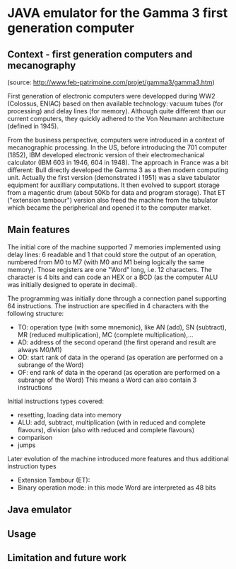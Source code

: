 # JAVA emulator for the Gamma 3 first generation computer

## Context - first generation computers and mecanography
(source: http://www.feb-patrimoine.com/projet/gamma3/gamma3.htm)

First generation of electronic computers were developped during WW2 (Colossus, ENIAC) based on then available technology: vacuum tubes (for processing) and delay lines (for memory). Although quite different than our current computers, they quickly adhered to the Von Neumann architecture (defined in 1945). 

From the business perspective, computers were introduced in a context of mecanographic processing. In the US, before introducing the 701 computer (1852), IBM developed electronic version of their electromechanical calculator (IBM 603 in 1946, 604 in 1948). The approach in France was a bit different: Bull directly developed the Gamma 3 as a then modern computing unit. Actually the first version (demonstrated i 1951) was a slave tabulator equipment for auxilliary computations. It then evolved to support storage from a magentic drum (about 50Kb for data and program storage). That ET ("extension tambour") version also freed the machine from the tabulator which became the peripherical and opened it to the computer market.

## Main features

The initial core of the machine supported 7 memories implemented using delay lines: 6 readable and 1 that could store the output of an operation, numbered from M0 to M7 (with M0 and M1 being logically the same memory). Those registers are one "Word" long, i.e. 12 characters. The character is 4 bits and can code an HEX or a BCD (as the computer ALU was initially designed to operate in decimal). 

The programming was initially done through a connection panel supporting 64 instructions. The instruction are specified in 4 characters with the following structure: 
* TO: operation type (with some mnemonic), like AN (add), SN (subtract), MR (reduced multiplication), MC (complete multiplication),...
* AD: address of the second operand (the first operand and result are always M0/M1)
* OD: start rank of data in the operand (as operation are performed on a subrange of the Word)
* OF: end rank of data in the operand (as operation are performed on a subrange of the Word)
This means a Word can also contain 3 instructions

Initial instructions types covered:
* resetting, loading data into memory
* ALU: add, subtract, multiplication (with in reduced and complete flavours), division (also with reduced and complete flavours)
* comparison
* jumps

Later evolution of the machine introduced more features and thus additional instruction types
* Extension Tambour (ET):
* Binary operation mode: in this mode Word are interpreted as 48 bits

## Java emulator

## Usage

## Limitation and future work

